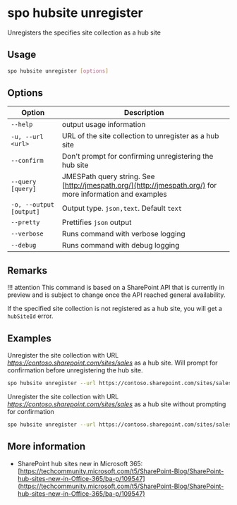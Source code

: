 # spo hubsite unregister

Unregisters the specifies site collection as a hub site

## Usage

```sh
spo hubsite unregister [options]
```

## Options

Option|Description
------|-----------
`--help`|output usage information
`-u, --url <url>`|URL of the site collection to unregister as a hub site
`--confirm`|Don't prompt for confirming unregistering the hub site
`--query [query]`|JMESPath query string. See [http://jmespath.org/](http://jmespath.org/) for more information and examples
`-o, --output [output]`|Output type. `json,text`. Default `text`
`--pretty`|Prettifies `json` output
`--verbose`|Runs command with verbose logging
`--debug`|Runs command with debug logging

## Remarks

!!! attention
    This command is based on a SharePoint API that is currently in preview and is subject to change once the API reached general availability.

If the specified site collection is not registered as a hub site, you will get a `hubSiteId` error.

## Examples

Unregister the site collection with URL _https://contoso.sharepoint.com/sites/sales_ as a hub site. Will prompt for confirmation before unregistering the hub site.

```sh
spo hubsite unregister --url https://contoso.sharepoint.com/sites/sales
```

Unregister the site collection with URL _https://contoso.sharepoint.com/sites/sales_ as a hub site without prompting for confirmation

```sh
spo hubsite unregister --url https://contoso.sharepoint.com/sites/sales --confirm
```

## More information

- SharePoint hub sites new in Microsoft 365: [https://techcommunity.microsoft.com/t5/SharePoint-Blog/SharePoint-hub-sites-new-in-Office-365/ba-p/109547](https://techcommunity.microsoft.com/t5/SharePoint-Blog/SharePoint-hub-sites-new-in-Office-365/ba-p/109547)